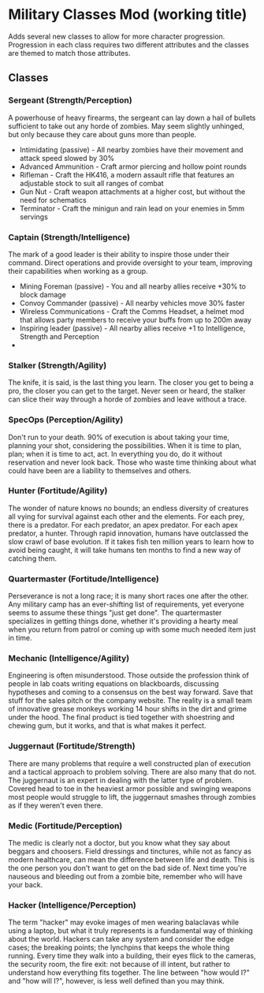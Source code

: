 # Military Classes Mod (working title)

Adds several new classes to allow for more character progression. Progression in each class requires two different attributes and the classes are themed to match those attributes.

## Classes

### Sergeant (Strength/Perception)

A powerhouse of heavy firearms, the sergeant can lay down a hail of bullets sufficient to take out any horde of zombies. May seem slightly unhinged, but only because they care about guns more than people.

* Intimidating (passive) - All nearby zombies have their movement and attack speed slowed by 30%
* Advanced Ammunition - Craft armor piercing and hollow point rounds
* Rifleman - Craft the HK416, a modern assault rifle that features an adjustable stock to suit all ranges of combat
* Gun Nut - Craft weapon attachments at a higher cost, but without the need for schematics
* Terminator - Craft the minigun and rain lead on your enemies in 5mm servings

### Captain (Strength/Intelligence)

The mark of a good leader is their ability to inspire those under their command. Direct operations and provide oversight to your team, improving their capabilities when working as a group.

* Mining Foreman (passive) - You and all nearby allies receive +30% to block damage
* Convoy Commander (passive) - All nearby vehicles move 30% faster
* Wireless Communications - Craft the Comms Headset, a helmet mod that allows party members to receive your buffs from up to 200m away
* Inspiring leader (passive) - All nearby allies receive +1 to Intelligence, Strength and Perception
* 

### Stalker (Strength/Agility)

The knife, it is said, is the last thing you learn. The closer you get to being a pro, the closer you can get to the target. Never seen or heard, the stalker can slice their way through a horde of zombies and leave without a trace.

### SpecOps (Perception/Agility)

Don't run to your death. 90% of execution is about taking your time, planning your shot, considering the possibilities. When it is time to plan, plan; when it is time to act, act. In everything you do, do it without reservation and never look back. Those who waste time thinking about what could have been are a liability to themselves and others.

### Hunter (Fortitude/Agility)

The wonder of nature knows no bounds; an endless diversity of creatures all vying for survival against each other and the elements. For each prey, there is a predator. For each predator, an apex predator. For each apex predator, a hunter. Through rapid innovation, humans have outclassed the slow crawl of base evolution. If it takes fish ten million years to learn how to avoid being caught, it will take humans ten months to find a new way of catching them.

### Quartermaster (Fortitude/Intelligence)

Perseverance is not a long race; it is many short races one after the other. Any military camp has an ever-shifting list of requirements, yet everyone seems to assume these things "just get done". The quartermaster specializes in getting things done, whether it's providing a hearty meal when you return from patrol or coming up with some much needed item just in time.

### Mechanic (Intelligence/Agility)

Engineering is often misunderstood. Those outside the profession think of people in lab coats writing equations on blackboards, discussing hypotheses and coming to a consensus on the best way forward. Save that stuff for the sales pitch or the company website. The reality is a small team of innovative grease monkeys working 14 hour shifts in the dirt and grime under the hood. The final product is tied together with shoestring and chewing gum, but it works, and that is what makes it perfect.

### Juggernaut (Fortitude/Strength)

There are many problems that require a well constructed plan of execution and a tactical approach to problem solving. There are also many that do not. The juggernaut is an expert in dealing with the latter type of problem. Covered head to toe in the heaviest armor possible and swinging weapons most people would struggle to lift, the juggernaut smashes through zombies as if they weren't even there.

### Medic (Fortitude/Perception)

The medic is clearly not a doctor, but you know what they say about beggars and choosers. Field dressings and tinctures, while not as fancy as modern healthcare, can mean the difference between life and death. This is the one person you don't want to get on the bad side of. Next time you're nauseous and bleeding out from a zombie bite, remember who will have your back.

### Hacker (Intelligence/Perception)

The term "hacker" may evoke images of men wearing balaclavas while using a laptop, but what it truly represents is a fundamental way of thinking about the world. Hackers can take any system and consider the edge cases; the breaking points; the lynchpins that keeps the whole thing running. Every time they walk into a building, their eyes flick to the cameras, the security room, the fire exit: not because of ill intent, but rather to understand how everything fits together. The line between "how would I?" and "how will I?", however, is less well defined than you may think.